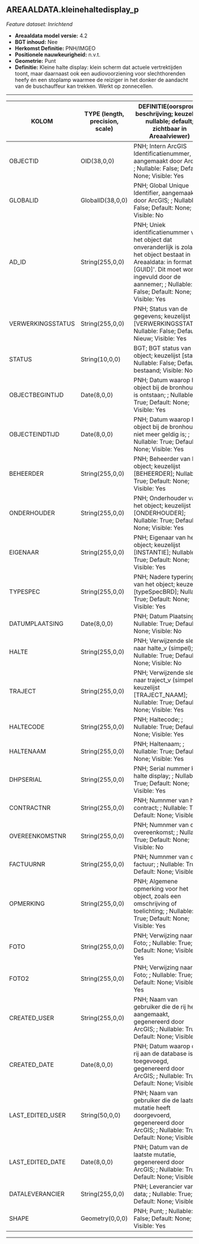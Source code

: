 ## AREAALDATA.kleinehaltedisplay_p

*Feature dataset: Inrichtend*


* __Areaaldata model versie:__ 4.2
* __BGT inhoud:__ Nee
* __Herkomst Definitie:__ PNH/IMGEO
* __Positionele nauwkeurigheid:__ n.v.t.
* __Geometrie:__ Punt
* __Definitie:__ Kleine halte display: klein scherm dat actuele vertrektijden toont, maar daarnaast ook een 
audiovoorziening voor slechthorenden heefy én een stoplamp waarmee de reiziger in het donker de aandacht van de 
buschauffeur kan trekken. Werkt op zonnecellen.




***

|__KOLOM__                           |__TYPE (length, precision, scale)__           |__DEFINITIE__(oorsprong; beschrijving; keuzelijst; nullable; default; zichtbaar in Areaalviewer)|
|------                          	 |----          	                            |-----    |
|OBJECTID                            |OID(38,0,0)                                   |PNH; Intern ArcGIS Identificatienummer, aangemaakt door ArcGIS; ; Nullable: False; Default: None; Visible: Yes|
|GLOBALID                            |GlobalID(38,0,0)                              |PNH; Global Unique Identifier,  aangemaakt door ArcGIS; ; Nullable: False; Default: None; Visible: No|
|AD_ID                               |String(255,0,0)                               |PNH; Uniek identificatienummer voor het object dat onveranderlijk is zolang het object bestaat in Areaaldata: in format 'AD.[GUID]'. Dit moet worden ingevuld door de aannemer; ; Nullable: False; Default: None; Visible: Yes|
|VERWERKINGSSTATUS                   |String(255,0,0)                               |PNH; Status van de gegevens; keuzelijst [VERWERKINGSSTATUS]; Nullable: False; Default: Nieuw; Visible: Yes|
|STATUS                              |String(10,0,0)                                |BGT; BGT status van het object; keuzelijst [status]; Nullable: False; Default: bestaand; Visible: No|
|OBJECTBEGINTIJD                     |Date(8,0,0)                                   |PNH; Datum waarop het object bij de bronhouder is ontstaan; ; Nullable: True; Default: None; Visible: Yes|
|OBJECTEINDTIJD                      |Date(8,0,0)                                   |PNH; Datum waarop het object bij de bronhouder niet meer geldig is; ; Nullable: True; Default: None; Visible: Yes|
|BEHEERDER                           |String(255,0,0)                               |PNH; Beheerder van het object; keuzelijst [BEHEERDER]; Nullable: True; Default: None; Visible: Yes|
|ONDERHOUDER                         |String(255,0,0)                               |PNH; Onderhouder van het object; keuzelijst [ONDERHOUDER]; Nullable: True; Default: None; Visible: Yes|
|EIGENAAR                            |String(255,0,0)                               |PNH; Eigenaar van het object; keuzelijst [INSTANTIE]; Nullable: True; Default: None; Visible: Yes|
|TYPESPEC                            |String(255,0,0)                               |PNH; Nadere typering van het object; keuzelijst [typeSpecBRD]; Nullable: True; Default: None; Visible: Yes|
|DATUMPLAATSING                      |Date(8,0,0)                                   |PNH; Datum Plaatsing; ; Nullable: True; Default: None; Visible: No|
|HALTE                               |String(255,0,0)                               |PNH; Verwijzende sleutel naar halte_v (simpel); ; Nullable: True; Default: None; Visible: No|
|TRAJECT                             |String(255,0,0)                               |PNH; Verwijzende sleutel naar traject_v (simpel); keuzelijst [TRAJECT_NAAM]; Nullable: True; Default: None; Visible: Yes|
|HALTECODE                           |String(255,0,0)                               |PNH; Haltecode; ; Nullable: True; Default: None; Visible: Yes|
|HALTENAAM                           |String(255,0,0)                               |PNH; Haltenaam; ; Nullable: True; Default: None; Visible: Yes|
|DHPSERIAL                           |String(255,0,0)                               |PNH; Serial nummer klein halte display; ; Nullable: True; Default: None; Visible: Yes|
|CONTRACTNR                          |String(255,0,0)                               |PNH; Numnmer van het contract; ; Nullable: True; Default: None; Visible: No|
|OVEREENKOMSTNR                      |String(255,0,0)                               |PNH; Numnmer van de overeenkomst; ; Nullable: True; Default: None; Visible: No|
|FACTUURNR                           |String(255,0,0)                               |PNH; Numnmer van de factuur; ; Nullable: True; Default: None; Visible: No|
|OPMERKING                           |String(255,0,0)                               |PNH; Algemene opmerking voor het object, zoals een omschrijving of toelichting; ; Nullable: True; Default: None; Visible: Yes|
|FOTO                                |String(255,0,0)                               |PNH; Verwijzing naar Foto; ; Nullable: True; Default: None; Visible: Yes|
|FOTO2                               |String(255,0,0)                               |PNH; Verwijzing naar Foto; ; Nullable: True; Default: None; Visible: Yes|
|CREATED_USER                        |String(255,0,0)                               |PNH; Naam van gebruiker die de rij heeft aangemaakt, gegenereerd door ArcGIS; ; Nullable: True; Default: None; Visible: No|
|CREATED_DATE                        |Date(8,0,0)                                   |PNH; Datum waarop de rij aan de database is toegevoegd, gegenereerd door ArcGIS; ; Nullable: True; Default: None; Visible: No|
|LAST_EDITED_USER                    |String(50,0,0)                                |PNH; Naam van gebruiker die de laatste mutatie heeft doorgevoerd, gegenereerd door ArcGIS; ; Nullable: True; Default: None; Visible: No|
|LAST_EDITED_DATE                    |Date(8,0,0)                                   |PNH; Datum van de laatste mutatie, gegenereerd door ArcGIS; ; Nullable: True; Default: None; Visible: No|
|DATALEVERANCIER                     |String(255,0,0)                               |PNH; Leverancier van de data; ; Nullable: True; Default: None; Visible: No|
|SHAPE                               |Geometry(0,0,0)                               |PNH; Punt; ; Nullable: False; Default: None; Visible: Yes|

***
